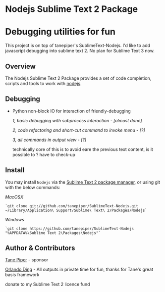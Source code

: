 Nodejs Sublime Text 2 Package
=============================

# Debugging utilities for fun

This project is on top of tanepiper's SublimeText-Nodejs. I'd like to add javascript debugging into sublime text 2. No plan for Sublime Text 3 now.

Overview
--------
The Nodejs Sublime Text 2 Package provides a set of code completion, scripts and tools to work with
[nodejs](http://nodejs.org).

Debugging
---------------
* Python non-block IO for interaction of friendly-debugging
  
  *1, basic debugging with subprocess interaction - [almost done]*
  
  *2, code refactoring and short-cut command to invoke menu - [?]*
  
  *3, all commands in output view - [?]*

	technically core of this is to avoid eare the previous text content, is it        possible to ? have to check-up

Install
-------
You may install `Nodejs` via the [Sublime Text 2 package manager](http://wbond.net/sublime_packages/package_control),
or using git with the below commands:

*MacOSX*

    `git clone git://github.com/tanepiper/SublimeText-Nodejs.git ~/Library/Application\ Support/Sublime\ Text\ 2/Packages/Nodejs`

*Windows*

    `git clone https://github.com/tanepiper/SublimeText-Nodejs "%APPDATA%\Sublime Text 2\Packages\Nodejs"`

Author & Contributors
----------------------
[Tane Piper](http://twitter.com/tanepiper) - sponsor

[Orlando Ding](http://weibo.com/orlando22) - All outputs in private time for fun, thanks for Tane's great basis framework

donate to my Sublime Text 2 licence fund

